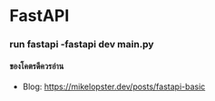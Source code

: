 # FastAPI

### run fastapi -fastapi dev main.py

#### ของโคตรดีควรอ่าน
- Blog: https://mikelopster.dev/posts/fastapi-basic 
